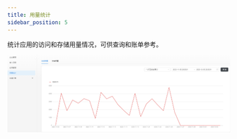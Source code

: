 ```yaml
---
title: 用量统计
sidebar_position: 5
---
```


统计应用的访问和存储用量情况，可供查询和账单参考。

![dosage-statistics](./../image/dosage-statistics.png)

